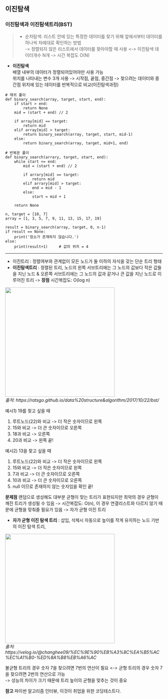 ## 이진탐색

### 이진탐색과 이진탐색트리(BST)

> * 순차탐색: 리스트 안에 있는 특정한 데이터를 찾기 위해 앞에서부터 데이터를 하나씩 차례대로 확인하는 방법  
> -> 정렬되지 않은 리스트에서 데이터를 찾아야할 때 사용  <-> 이진탐색 
> 데이터개수 N개 -> 시간 복잡도 O(N)

* **이진탐색**  
  배열 내부의 데이터가 정렬되어있어야만 사용 가능  
  위치를 나타내는 변수 3개 사용 -> 시작점, 끝점, 중간점 -> 찾으려는 데이터와 중간점 위치에 있는 데이터를 반복적으로 비교(이진탐색과정)  
  
```
# 재귀 풀이
def binary_search(array, target, start, end):
    if start > end:
        return None
    mid = (start + end) // 2

    if array[mid] == target:
        return mid
    elif array[mid] > target:
        return binary_search(array, target, start, mid-1)
    else:
        return binary_search(array, target, mid+1, end)

# 반복문 풀이
def binary_search(arrary, target, start, end):
    while start <= end:
        mid = (start + end) // 2

        if arrary[mid] == target:
            return mid
        elif arrary[mid] > target:
            end = mid - 1
        else:
            start = mid + 1

    return None

n, target = [10, 7]
array = [1, 3, 5, 7, 9, 11, 13, 15, 17, 19]

result = binary_search(array, target, 0, n-1)
if result == None:
    print('원소가 존재하지 않습니다.')
else:
    print(result+1)     # 값의 위치 = 4
```

- - -

* 이진트리 : 정렬여부와 관계없이 모든 노드가 둘 이하의 자식을 갖는 단순 트리 형태
* **이진탐색트리** : 정렬된 트리, 노드의 왼쪽 서브트리에는 그 노드의 값보다 작은 값들을 지닌 노드 & 오른쪽 서브트리에는 그 노드의 값과 같거나 큰 값을 지닌 노드로 이루어진 트리
  -> **장점** 시간복잡도: O(log n)
  
  
<p>
  <img src="https://i.imgur.com/po0R4GB.png" height="350" /><br/>
  <em>출처: https://ratsgo.github.io/data%20structure&algorithm/2017/10/22/bst/ </em>
</p>

예시1) 19를 찾고 싶을 때  
1. 루트노드(22)와 비교 -> 더 작은 숫자이므로 왼쪽
2. 15와 비교 -> 더 큰 숫자이므로 오른쪽
3. 18과 비교 -> 오른쪽
4. 20과 비교 -> 왼쪽
끝!

예시2) 13을 찾고 싶을 때
1. 루트노드(22)와 비교 -> 더 작은 숫자이므로 왼쪽
2. 15와 비교 -> 더 작은 숫자이므로 왼쪽
3. 7과 비교 -> 더 큰 숫자이므로 오른쪽 
4. 10과 비교 -> 더 큰 숫자이므로 오른쪽 
5. null 이므로 존재하지 않는 숫자임을 확인
끝!

**문제점** 랜덤으로 생성해도 대부분 균형이 맞는 트리가 표현되지만 최악의 경우 균형이 깨진 트리가 생성될 수 있음 
  -> 시간복잡도: O(n), 
  이 경우 연결리스트와 다르지 않기 때문에 균형을 맞춰줄 필요가 있음 -> 자가 균형 이진 트리
  
* **자가 균형 이진 탐색 트리** : 삽입, 삭제시 자동으로 높이를 작게 유지하는 노드 기반의 이진 탐색 트리, 


<p>
  <img src="https://velog.velcdn.com/images%2Fchanghee09%2Fpost%2F42c23045-a4d5-481a-ba55-596288b7338f%2Fimage.png" height="350" /><br/>
  <em>출처: https://velog.io/@changhee09/%EC%9E%90%EB%A3%8C%EA%B5%AC%EC%A1%B0-%ED%8A%B8%EB%A6%AC </em>
</p>

불균형 트리의 경우 숫자 7을 찾으려면 7번의 연산이 필요 <-> 균형 트리의 경우 숫자 7을 찾으려면 2번의 연산으로 가능  
-> 성능의 차이가 크기 때문에 트리 높이의 균형을 맞추는 것이 중요

**참고** 파이썬 알고리즘 인터뷰, 이것이 취업을 위한 코딩테스트다. 

